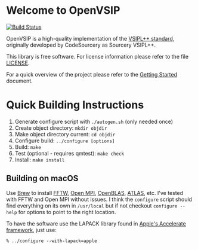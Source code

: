# Welcome to OpenVSIP

[![Build Status](https://travis-ci.org/openvsip/openvsip.svg)](https://travis-ci.org/openvsip/openvsip)

OpenVSIP is a high-quality implementation of the 
[VSIPL++ standard](http://portals.omg.org/hpec/content/specifications), originally
developed by CodeSourcery as Sourcery VSIPL++.

This library is free software. For license information please refer to the file [LICENSE](LICENSE).

For a quick overview of the project please refer to the [Getting Started](doc/getting-started.md) document.

# Quick Building Instructions

1. Generate configure script with `./autogen.sh` (only needed once)
2. Create object directory: `mkdir objdir`
3. Make object directory current: `cd objdir`
4. Configure build: `../configure [options]`
5. Build: `make`
6. Test (optional - requires qmtest): `make check`
7. Install: `make install`

## Building on macOS

Use [Brew](https://brew.sh) to install [FFTW](http://www.fftw.org), [Open MPI](https://www.open-mpi.org), [OpenBLAS](https://www.openblas.net), [ATLAS](http://math-atlas.sourceforge.net), etc. I've tested with FFTW and Open MPI without issues. I think the `configure` script should find everything on its own in `/usr/local` but if not checkout `configure --help` for options to point to the right location.

To have the software use the LAPACK library found in [Apple's Accelerate framework](https://developer.apple.com/documentation/accelerate), just use:

```
% ../configure --with-lapack=apple
```

